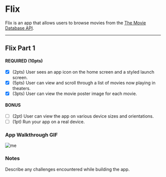 # Flix

Flix is an app that allows users to browse movies from the [The Movie Database API](http://docs.themoviedb.apiary.io/#).

[asd]: <> (📝 `NOTE - PASTE PART 2 SNIPPET HERE:` Paste the README template for part 2 of this assignment here at the top. This will show a history of your development process, which users stories you completed and how your app looked and functioned at each step)

---

## Flix Part 1

#### REQUIRED (10pts)
- [x] (2pts) User sees an app icon on the home screen and a styled launch screen.
- [x] (5pts) User can view and scroll through a list of movies now playing in theaters.
- [x] (3pts) User can view the movie poster image for each movie.

#### BONUS
- [ ] (2pt) User can view the app on various device sizes and orientations.
- [ ] (1pt) Run your app on a real device.

### App Walkthrough GIF

![me](https://github.com/Nandan01/flix-app-iOS/blob/main/flixapp.gif)

### Notes
Describe any challenges encountered while building the app.

